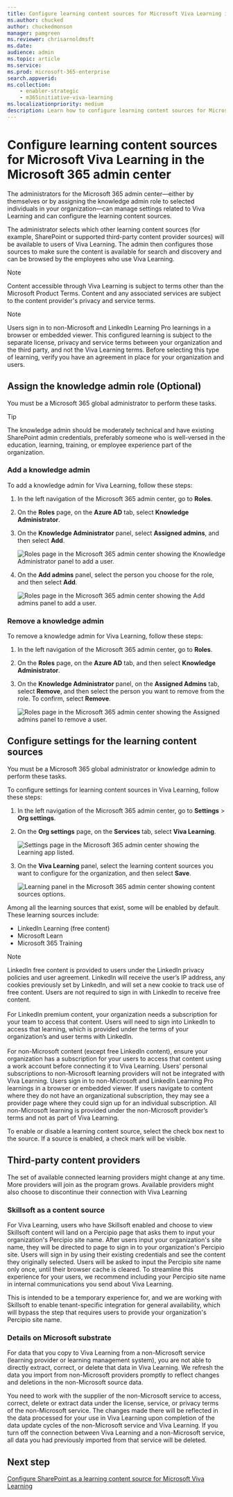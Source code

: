 ```yaml
---
title: Configure learning content sources for Microsoft Viva Learning in the Microsoft 365 admin center
ms.author: chucked
author: chuckedmonson
manager: pamgreen
ms.reviewer: chrisarnoldmsft
ms.date: 
audience: admin
ms.topic: article
ms.service: 
ms.prod: microsoft-365-enterprise
search.appverid: 
ms.collection: 
    - enabler-strategic
    - m365initiative-viva-learning
ms.localizationpriority: medium
description: Learn how to configure learning content sources for Microsoft Viva Learning in the Microsoft 365 admin center.
---
```


# Configure learning content sources for Microsoft Viva Learning in the Microsoft 365 admin center

The administrators for the Microsoft 365 admin center—either by themselves or by assigning the knowledge admin role to selected individuals in your organization—can manage settings related to Viva Learning and can configure the learning content sources.

The administrator selects which other learning content sources (for example, SharePoint or supported third-party content provider sources) will be available to users of Viva Learning. The admin then configures those sources to make sure the content is available for search and discovery and can be browsed by the employees who use Viva Learning.

>[!NOTE]
>Content accessible through Viva Learning is subject to terms other than the Microsoft Product Terms. Content and any associated services are subject to the content provider's privacy and service terms.

> [!NOTE]
> Users sign in to non-Microsoft and LinkedIn Learning Pro learnings in a browser or embedded viewer. This configured learning is subject to the separate license, privacy and service terms between your organization and the third party, and not the Viva Learning terms. Before selecting this type of learning, verify you have an agreement in place for your organization and users.

## Assign the knowledge admin role (Optional)

You must be a Microsoft 365 global administrator to perform these tasks.

> [!TIP]
> The knowledge admin should be moderately technical and have existing SharePoint admin credentials, preferably someone who is well-versed in the education, learning, training, or employee experience part of the organization.

### Add a knowledge admin

To add a knowledge admin for Viva Learning, follow these steps:

1. In the left navigation of the Microsoft 365 admin center, go to **Roles**.

2. On the **Roles** page, on the **Azure AD** tab, select **Knowledge Administrator**.

3. On the **Knowledge Administrator** panel, select **Assigned admins**, and then select **Add**.

     ![Roles page in the Microsoft 365 admin center showing the Knowledge Administrator panel to add a user.](../media/learning/learning-add-knowledge-admin-1.png)

4. On the **Add admins** panel, select the person you choose for the role, and then select **Add**.

     ![Roles page in the Microsoft 365 admin center showing the Add admins panel to add a user.](../media/learning/learning-add-knowledge-admin-2.png)

### Remove a knowledge admin

To remove a knowledge admin for Viva Learning, follow these steps:

1. In the left navigation of the Microsoft 365 admin center, go to **Roles**.

2. On the **Roles** page, on the **Azure AD** tab, and then select **Knowledge Administrator**.
 
3. On the **Knowledge Administrator** panel, on the **Assigned Admins** tab, select **Remove**, and then select the person you want to remove from the role. To confirm, select **Remove**.

     ![Roles page in the Microsoft 365 admin center showing the Assigned admins panel to remove a user.](../media/learning/learning-remove-knowledge-admin-1.png)

## Configure settings for the learning content sources

You must be a Microsoft 365 global administrator or knowledge admin to perform these tasks.

To configure settings for learning content sources in Viva Learning, follow these steps:

1. In the left navigation of the Microsoft 365 admin center, go to **Settings** > **Org settings**.

2. On the **Org settings** page, on the **Services** tab, select **Viva Learning**.

     ![Settings page in the Microsoft 365 admin center showing the Learning app listed.](../media/learning/learning-sharepoint-configure1.png)

3. On the **Viva Learning** panel, select the learning content sources you want to configure for the organization, and then select **Save**.

     ![Learning panel in the Microsoft 365 admin center showing content sources options.](../media/learning/learning-sharepoint-configure2.png)

Among all the learning sources that exist, some will be enabled by default. These learning sources include:

- LinkedIn Learning (free content)
- Microsoft Learn
- Microsoft 365 Training

> [!NOTE]
> LinkedIn free content is provided to users under the LinkedIn privacy policies and user agreement. LinkedIn will receive the user’s IP address, any cookies previously set by LinkedIn, and will set a new cookie to track use of free content. Users are not required to sign in with LinkedIn to receive free content.<br><br>
For LinkedIn premium content, your organization needs a subscription for your team to access that content. Users will need to sign into LinkedIn to access that learning, which is provided under the terms of your organization’s and user terms with LinkedIn.<br><br> 
For non-Microsoft content (except free LinkedIn content), ensure your organization has a subscription for your users to access that content using a work account before connecting it to Viva Learning. Users’ personal subscriptions to non-Microsoft learning providers will not be integrated with Viva Learning. Users sign in to non-Microsoft and LinkedIn Learning Pro learnings in a browser or embedded viewer. If users navigate to content where they do not have an organizational subscription, they may see a provider page where they could sign up for an individual subscription. All non-Microsoft learning is provided under the non-Microsoft provider’s terms and not as part of Viva Learning.

To enable or disable a learning content source, select the check box next to the source. If a source is enabled, a check mark will be visible.

## Third-party content providers

The set of available connected learning providers might change at any time. More providers will join as the program grows. Available providers might also choose to discontinue their connection with Viva Learning

### Skillsoft as a content source  

For Viva Learning, users who have Skillsoft enabled and choose to view Skillsoft content will land on a Percipio page that asks them to input your organization's Percipio site name. After users input your organization's site name, they will be directed to page to sign in to your organization's Percipio site. Users will sign in by using their existing credentials and see the content they originally selected. Users will be asked to input the Percipio site name only once, until their browser cache is cleared. To streamline this experience for your users, we recommend including your Percipio site name in internal communications you send about Viva Learning.

This is intended to be a temporary experience for, and we are working with Skillsoft to enable tenant-specific integration for general availability, which will bypass the step that requires users to provide your organization's Percipio site name.

### Details on Microsoft substrate  

For data that you copy to Viva Learning from a non-Microsoft service (learning provider or learning management system), you are not able to directly extract, correct, or delete that data in Viva Learning. We refresh the data you import from non-Microsoft providers promptly to reflect changes and deletions in the non-Microsoft source data.

You need to work with the supplier of the non-Microsoft service to access, correct, delete or extract data under the license, service, or privacy terms of the non-Microsoft service. The changes made there will be reflected in the data processed for your use in Viva Learning upon completion of the data update cycles of the non-Microsoft service and Viva Learning. If you turn off the connection between Viva Learning and a non-Microsoft service, all data you had previously imported from that service will be deleted.

## Next step

[Configure SharePoint as a learning content source for Microsoft Viva Learning](configure-sharepoint-content-source.md)